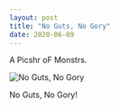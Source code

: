 ```yaml
---
layout: post
title: "No Guts, No Gory"
date: 2020-06-09
---
```


A Picshr oF Monstrs.<!--more-->

![No Guts, No Gory](https://lmw13.github.io/images/nogutsnogory.jpg "No Guts, No Gory")
<figcaption>No Guts, No Gory!</figcaption>
<p></p>
